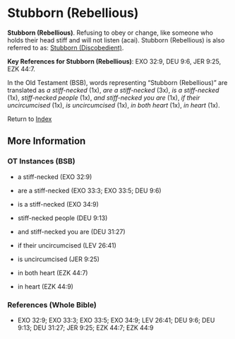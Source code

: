 # Stubborn (Rebellious)
**Stubborn (Rebellious)**. 
Refusing to obey or change, like someone who holds their head stiff and will not listen (acai). 
Stubborn (Rebellious) is also referred to as: 
[Stubborn (Discobedient)](Stubborn.2.md). 


**Key References for Stubborn (Rebellious)**: 
EXO 32:9, DEU 9:6, JER 9:25, EZK 44:7. 


In the Old Testament (BSB), words representing “Stubborn (Rebellious)” are translated as 
*a stiff-necked* (1x), *are a stiff-necked* (3x), *is a stiff-necked* (1x), *stiff-necked people* (1x), *and stiff-necked you are* (1x), *if their uncircumcised* (1x), *is uncircumcised* (1x), *in both heart* (1x), *in heart* (1x). 




Return to [Index](00-Index.md)

## More Information

### OT Instances (BSB)

* a stiff-necked (EXO 32:9)

* are a stiff-necked (EXO 33:3; EXO 33:5; DEU 9:6)

* is a stiff-necked (EXO 34:9)

* stiff-necked people (DEU 9:13)

* and stiff-necked you are (DEU 31:27)

* if their uncircumcised (LEV 26:41)

* is uncircumcised (JER 9:25)

* in both heart (EZK 44:7)

* in heart (EZK 44:9)



### References (Whole Bible)

* EXO 32:9; EXO 33:3; EXO 33:5; EXO 34:9; LEV 26:41; DEU 9:6; DEU 9:13; DEU 31:27; JER 9:25; EZK 44:7; EZK 44:9



